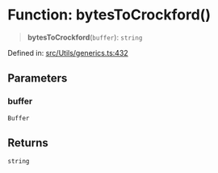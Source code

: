 # Function: bytesToCrockford()

> **bytesToCrockford**(`buffer`): `string`

Defined in: [src/Utils/generics.ts:432](https://github.com/Fokusdotid/Baileys/blob/eb819228f591f9a29a091aefc3a8c91a38d77089/src/Utils/generics.ts#L432)

## Parameters

### buffer

`Buffer`

## Returns

`string`
